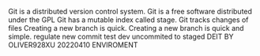 Git is a distributed version control system.
Git is a free software  distributed under the GPL
Git has a mutable index called stage.
Git tracks changes of files
Creating a new branch is quick.
Creating a new branch is quick and simple.
regulate new commit test
dev uncommited to staged
DEIT BY OLIVER928XU 20220410
ENVIROMENT

